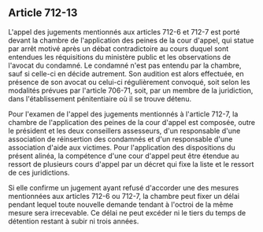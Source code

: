 Article 712-13
----
L'appel des jugements mentionnés aux articles 712-6 et 712-7 est porté devant la
chambre de l'application des peines de la cour d'appel, qui statue par arrêt
motivé après un débat contradictoire au cours duquel sont entendues les
réquisitions du ministère public et les observations de l'avocat du condamné. Le
condamné n'est pas entendu par la chambre, sauf si celle-ci en décide autrement.
Son audition est alors effectuée, en présence de son avocat ou celui-ci
régulièrement convoqué, soit selon les modalités prévues par l'article 706-71,
soit, par un membre de la juridiction, dans l'établissement pénitentiaire où il
se trouve détenu.

Pour l'examen de l'appel des jugements mentionnés à l'article 712-7, la chambre
de l'application des peines de la cour d'appel est composée, outre le président
et les deux conseillers assesseurs, d'un responsable d'une association de
réinsertion des condamnés et d'un responsable d'une association d'aide aux
victimes. Pour l'application des dispositions du présent alinéa, la compétence
d'une cour d'appel peut être étendue au ressort de plusieurs cours d'appel par
un décret qui fixe la liste et le ressort de ces juridictions.

Si elle confirme un jugement ayant refusé d'accorder une des mesures mentionnées
aux articles 712-6 ou 712-7, la chambre peut fixer un délai pendant lequel toute
nouvelle demande tendant à l'octroi de la même mesure sera irrecevable. Ce délai
ne peut excéder ni le tiers du temps de détention restant à subir ni trois
années.
